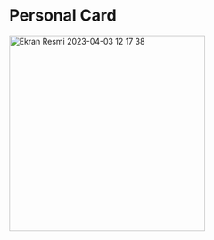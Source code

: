 # Personal Card


<img width="351" alt="Ekran Resmi 2023-04-03 12 17 38" src="https://user-images.githubusercontent.com/56153715/229466974-bc718ff4-cfe9-4f28-bff8-5aa2050533af.png">

